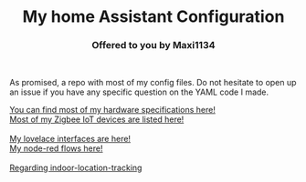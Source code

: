 <p><h1 align="center">My home Assistant Configuration</h1>
<h3 align="center">Offered to you by Maxi1134</h3>
</p>
<br>

As promised, a repo with most of my config files.
Do not hesitate to open up an issue if you have any specific question on the YAML code I made.

[You can find most of my hardware specifications here!](documentation/hardware.md) <br>
[Most of my Zigbee IoT devices are listed here!](documentation/zigbee.md) <br>
<br>
[My lovelace interfaces are here!](.storage/) <br>
[My node-red flows here!](node-red/) <br>
<br>
[Regarding indoor-location-tracking](/documentation/indoor_localization.md)